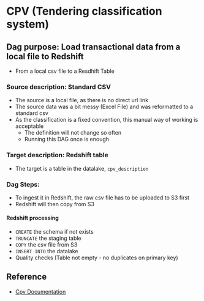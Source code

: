 # CPV (Tendering classification system)
## Dag purpose:  Load transactional data from a local file to Redshift
- From a local csv file to a Resdhift Table

### Source description: Standard CSV
- The source is a local file, as there is no direct url link
- The source data was a bit messy (Excel File) and was reformatted to a standard csv
- As the classification is a fixed convention, this manual way of working is acceptable
    - The definition will not change so often
    - Running this DAG once is enough

### Target description: Redshift table
- The target is a table in the datalake, `cpv_description`

### Dag Steps:
- To ingest it in Redshift, the raw csv file has to be uploaded to S3 first
- Redshift will then copy from S3

#### Redshift processing
- `CREATE` the schema if not exists
- `TRUNCATE` the staging table
- `COPY` the csv file from S3
- `INSERT INTO` the datalake
- Quality checks (Table not empty - no duplicates on primary key)

## Reference
- [Cpv Documentation](https://github.com/ogierpaul/UdacityDendCapstone/blob/master/docs/cpv/Readme.md)
